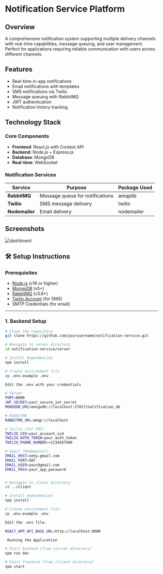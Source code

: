 # **Notification Service Platform**  

## **Overview**  
A comprehensive notification system supporting multiple delivery channels with real-time capabilities, message queuing, and user management. Perfect for applications requiring reliable communication with users across different channels.

## **Features**  
- Real-time in-app notifications  
- Email notifications with templates  
- SMS notifications via Twilio  
- Message queuing with RabbitMQ  
- JWT authentication  
- Notification history tracking  

## **Technology Stack**  

### **Core Components**  
- **Frontend**: React.js with Context API  
- **Backend**: Node.js + Express.js  
- **Database**: MongoDB  
- **Real-time**: WebSocket  

### **Notification Services**  
| Service       | Purpose                          | Package Used |  
|---------------|----------------------------------|--------------|  
| **RabbitMQ**  | Message queue for notifications  | amqplib      |  
| **Twilio**    | SMS message delivery             | twilio       |  
| **Nodemailer**| Email delivery                   | nodemailer   |  

## **Screenshots** ##
![dashboard](/notification-service/assets/sending%20notif.png)

## **🛠 Setup Instructions**

### **Prerequisites**
- [Node.js](https://nodejs.org/) (v16 or higher)
- [MongoDB](https://www.mongodb.com/) (v5+)
- [RabbitMQ](https://www.rabbitmq.com/) (v3.8+)
- [Twilio Account](https://www.twilio.com/) (for SMS)
- SMTP Credentials (for email)

---

### **1. Backend Setup**
```bash
# Clone the repository
git clone https://github.com/yourusername/notification-service.git

# Navigate to server directory
cd notification-service/server

# Install dependencies
npm install

# Create environment file
cp .env.example .env

Edit the .env with your credentials

# Server
PORT=8000
JWT_SECRET=your_secure_jwt_secret
MONGODB_URI=mongodb://localhost:27017/notification_db

# RabbitMQ
RABBITMQ_URL=amqp://localhost

# Twilio (for SMS)
TWILIO_SID=your_account_sid
TWILIO_AUTH_TOKEN=your_auth_token
TWILIO_PHONE_NUMBER=+1234567890

# Email (Nodemailer)
EMAIL_HOST=smtp.gmail.com
EMAIL_PORT=587
EMAIL_USER=your@gmail.com
EMAIL_PASS=your_app_password


# Navigate to client directory
cd ../client

# Install dependencies
npm install

# Create environment file
cp .env.example .env

Edit the .env file:

REACT_APP_API_BASE_URL=http://localhost:8000

 Running the Application

# Start backend (from /server directory)
npm run dev

# Start frontend (from /client directory)
npm start